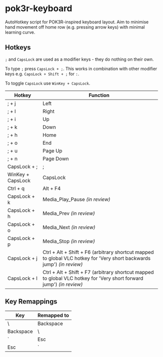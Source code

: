 # pok3r-keyboard
AutoHotkey script for POK3R-inspired keyboard layout. Aim to minimise hand movement off home row (e.g. pressing arrow keys) with minimal learning curve.

## Hotkeys
`;` and `CapsLock` are used as a modifier keys - they do nothing on their own.

To type `;` press `CapsLock + ;`. This works in combination with other modifier keys e.g. `CapsLock + Shift + ;` for `:`.

To toggle `CapsLock` use `WinKey + CapsLock`.

Hotkey|Function
---|---
; + j | Left
; + l | Right 
; + i | Up
; + k | Down
; + h | Home
; + o | End
; + u | Page Up
; + n | Page Down
CapsLock + ; | ;
WinKey + CapsLock | CapsLock
Ctrl + q | Alt + F4
CapsLock + k | Media_Play_Pause _(in review)_
CapsLock + h | Media_Prev _(in review)_
CapsLock + o | Media_Next _(in review)_
CapsLock + p | Media_Stop _(in review)_
CapsLock + j | Ctrl + Alt + Shift + F6 (arbitrary shortcut mapped to global VLC hotkey for 'Very short backwards jump') _(in review)_
CapsLock + l | Ctrl + Alt + Shift + F7 (arbitrary shortcut mapped to global VLC hotkey for 'Very short forward jump') _(in review)_


## Key Remappings
Key|Remapped to
---|---
\ | Backspace
Backspace | \
` | Esc
Esc | `